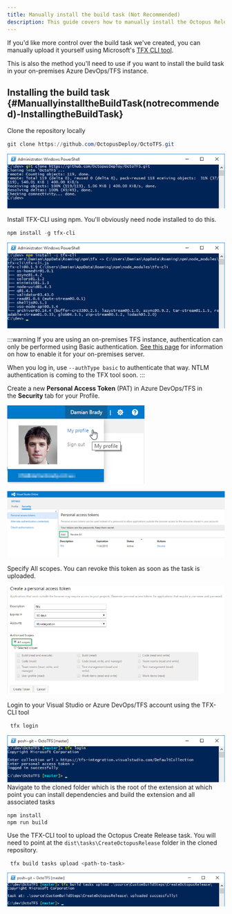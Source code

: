 ```yaml
---
title: Manually install the build task (Not Recommended)
description: This guide covers how to manually install the Octopus Release build task into Microsoft Azure DevOps/TFS.
---
```


If you'd like more control over the build task we've created, you can manually upload it yourself using Microsoft's [TFX CLI tool](https://github.com/Microsoft/tfs-cli).

This is also the method you'll need to use if you want to install the build task in your on-premises Azure DevOps/TFS instance.

## Installing the build task {#ManuallyinstalltheBuildTask(notrecommended)-InstallingtheBuildTask}

Clone the repository locally

```powershell
git clone https://github.com/OctopusDeploy/OctoTFS.git
```

![](images/3278346.png "width=500")

Install TFX-CLI using npm. You'll obviously need node installed to do this.

```powershell
npm install -g tfx-cli
```

![](images/3278347.png "width=500")

:::warning
If you are using an on-premises TFS instance, authentication can only be performed using Basic authentication. [See this page](https://github.com/Microsoft/tfs-cli/blob/master/docs/configureBasicAuth.md) for information on how to enable it for your on-premises server.

When you log in, use `--authType basic` to authenticate that way. NTLM authentication is coming to the TFX tool soon.
:::

Create a new **Personal Access Token** (PAT) in Azure DevOps/TFS in the **Security** tab for your Profile.

![](images/3278348.png "width=500")

![](images/3278349.png "width=500")

Specify All scopes. You can revoke this token as soon as the task is uploaded.

![](images/3278350.png "width=500")

Login to your Visual Studio or Azure DevOps/TFS account using the TFX-CLI tool

```powershell
 tfx login
```

![](images/3278375.png "width=500")
Navigate to the cloned folder which is the root of the extension at which point you can install dependencies and build the extension and all associated tasks

```
npm install
npm run build
```

Use the TFX-CLI tool to upload the Octopus Create Release task. You will need to point at the `dist\tasks\CreateOctopusRelease` folder in the cloned repository.

```powershell
 tfx build tasks upload <path-to-task>
```

![](images/3278376.png "width=500")
